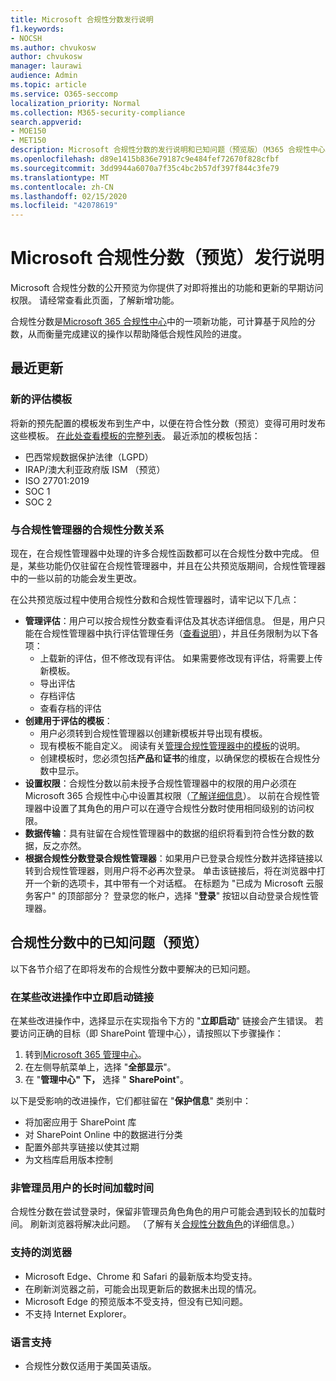 ```yaml
---
title: Microsoft 合规性分数发行说明
f1.keywords:
- NOCSH
ms.author: chvukosw
author: chvukosw
manager: laurawi
audience: Admin
ms.topic: article
ms.service: O365-seccomp
localization_priority: Normal
ms.collection: M365-security-compliance
search.appverid:
- MOE150
- MET150
description: Microsoft 合规性分数的发行说明和已知问题（预览版）（M365 合规性中心中的一项功能，可帮助简化和自动化风险评估）。
ms.openlocfilehash: d89e1415b836e79187c9e484fef72670f828cfbf
ms.sourcegitcommit: 3dd9944a6070a7f35c4bc2b57df397f844c3fe79
ms.translationtype: MT
ms.contentlocale: zh-CN
ms.lasthandoff: 02/15/2020
ms.locfileid: "42078619"
---
```

# <a name="microsoft-compliance-score-preview-release-notes"></a>Microsoft 合规性分数（预览）发行说明

Microsoft 合规性分数的公开预览为你提供了对即将推出的功能和更新的早期访问权限。 请经常查看此页面，了解新增功能。

合规性分数是[Microsoft 365 合规性中心](microsoft-365-compliance-center.md)中的一项新功能，可计算基于风险的分数，从而衡量完成建议的操作以帮助降低合规性风险的进度。

## <a name="whats-new"></a>最近更新

### <a name="new-templates-for-assessments"></a>新的评估模板

将新的预先配置的模板发布到生产中，以便在符合性分数（预览）变得可用时发布这些模板。 [在此处查看模板的完整列表](compliance-score.md#templates)。 最近添加的模板包括：

- 巴西常规数据保护法律（LGPD）
- IRAP/澳大利亚政府版 ISM （预览）
- ISO 27701:2019
- SOC 1
- SOC 2

### <a name="compliance-score-relationship-to-compliance-manager"></a>与合规性管理器的合规性分数关系

现在，在合规性管理器中处理的许多合规性函数都可以在合规性分数中完成。 但是，某些功能仍仅驻留在合规性管理器中，并且在公共预览版期间，合规性管理器中的一些以前的功能会发生更改。 

在公共预览版过程中使用合规性分数和合规性管理器时，请牢记以下几点：

- **管理评估**：用户可以按合规性分数查看评估及其状态详细信息。 但是，用户只能在合规性管理器中执行评估管理任务（[查看说明](working-with-compliance-manager.md#assessments)），并且任务限制为以下各项：
    - 上载新的评估，但不修改现有评估。 如果需要修改现有评估，将需要上传新模板。
    - 导出评估
    - 存档评估
    - 查看存档的评估
 - **创建用于评估的模板**： 
   - 用户必须转到合规性管理器以创建新模板并导出现有模板。 
   - 现有模板不能自定义。 阅读有关[管理合规性管理器中的模板](working-with-compliance-manager.md#templates)的说明。
   - 创建模板时，您必须包括**产品**和**证书**的维度，以确保您的模板在合规性分数中显示。
 - **设置权限**：合规性分数以前未授予合规性管理器中的权限的用户必须在 Microsoft 365 合规性中心中设置其权限（[了解详细信息](compliance-score-setup.md#set-user-permissions-and-assign-roles)）。 以前在合规性管理器中设置了其角色的用户可以在遵守合规性分数时使用相同级别的访问权限。
- **数据传输**：具有驻留在合规性管理器中的数据的组织将看到符合性分数的数据，反之亦然。
- **根据合规性分数登录合规性管理器**：如果用户已登录合规性分数并选择链接以转到合规性管理器，则用户将不必再次登录。 单击该链接后，将在浏览器中打开一个新的选项卡，其中带有一个对话框。 在标题为 "已成为 Microsoft 云服务客户" 的顶部部分？ 登录您的帐户，选择 "**登录**" 按钮以自动登录合规性管理器。

## <a name="known-issues-in-compliance-score-preview"></a>合规性分数中的已知问题（预览）

以下各节介绍了在即将发布的合规性分数中要解决的已知问题。

### <a name="launch-now-links-in-certain-improvement-actions"></a>在某些改进操作中立即启动链接

在某些改进操作中，选择显示在实现指令下方的 "**立即启动**" 链接会产生错误。 若要访问正确的目标（即 SharePoint 管理中心），请按照以下步骤操作：

1. 转到[Microsoft 365 管理中心](https://admin.microsoft.com)。
2. 在左侧导航菜单上，选择 "**全部显示**"。
3. 在 "**管理中心" 下，** 选择 " **SharePoint**"。

以下是受影响的改进操作，它们都驻留在 "**保护信息**" 类别中：
  - 将加密应用于 SharePoint 库
  - 对 SharePoint Online 中的数据进行分类
  - 配置外部共享链接以使其过期
  - 为文档库启用版本控制

### <a name="long-load-times-for-non-admin-users"></a>非管理员用户的长时间加载时间
合规性分数在尝试登录时，保留非管理员角色角色的用户可能会遇到较长的加载时间。 刷新浏览器将解决此问题。 （了解有关[合规性分数角色](compliance-score-setup.md#set-user-permissions-and-assign-roles)的详细信息。）

### <a name="supported-browsers"></a>支持的浏览器

- Microsoft Edge、Chrome 和 Safari 的最新版本均受支持。
- 在刷新浏览器之前，可能会出现更新后的数据未出现的情况。
- Microsoft Edge 的预览版本不受支持，但没有已知问题。
- 不支持 Internet Explorer。
 
### <a name="language-support"></a>语言支持

- 合规性分数仅适用于美国英语版。

